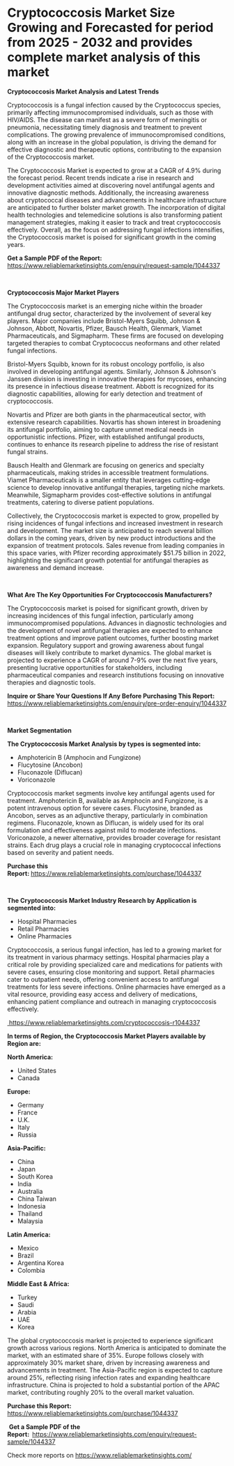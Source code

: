 <p><h1>Cryptococcosis Market Size Growing and Forecasted for period from 2025 - 2032 and provides complete market analysis of this market</h1></p><p><strong>Cryptococcosis Market Analysis and Latest Trends</strong></p>
<p><p>Cryptococcosis is a fungal infection caused by the Cryptococcus species, primarily affecting immunocompromised individuals, such as those with HIV/AIDS. The disease can manifest as a severe form of meningitis or pneumonia, necessitating timely diagnosis and treatment to prevent complications. The growing prevalence of immunocompromised conditions, along with an increase in the global population, is driving the demand for effective diagnostic and therapeutic options, contributing to the expansion of the Cryptococcosis market.</p><p>The Cryptococcosis Market is expected to grow at a CAGR of 4.9% during the forecast period. Recent trends indicate a rise in research and development activities aimed at discovering novel antifungal agents and innovative diagnostic methods. Additionally, the increasing awareness about cryptococcal diseases and advancements in healthcare infrastructure are anticipated to further bolster market growth. The incorporation of digital health technologies and telemedicine solutions is also transforming patient management strategies, making it easier to track and treat cryptococcosis effectively. Overall, as the focus on addressing fungal infections intensifies, the Cryptococcosis market is poised for significant growth in the coming years.</p></p>
<p><strong>Get a Sample PDF of the Report:&nbsp;</strong> <a href="https://www.reliablemarketinsights.com/enquiry/request-sample/1044337?utm_campaign=2013&utm_medium=2&utm_source=Github&utm_content=ia&utm_term=08032025&utm_id=cryptococcosis">https://www.reliablemarketinsights.com/enquiry/request-sample/1044337</a></p>
<p>&nbsp;</p>
<p><strong>Cryptococcosis Major Market Players</strong></p>
<p><p>The Cryptococcosis market is an emerging niche within the broader antifungal drug sector, characterized by the involvement of several key players. Major companies include Bristol-Myers Squibb, Johnson & Johnson, Abbott, Novartis, Pfizer, Bausch Health, Glenmark, Viamet Pharmaceuticals, and Sigmapharm. These firms are focused on developing targeted therapies to combat Cryptococcus neoformans and other related fungal infections.</p><p>Bristol-Myers Squibb, known for its robust oncology portfolio, is also involved in developing antifungal agents. Similarly, Johnson & Johnson's Janssen division is investing in innovative therapies for mycoses, enhancing its presence in infectious disease treatment. Abbott is recognized for its diagnostic capabilities, allowing for early detection and treatment of cryptococcosis.</p><p>Novartis and Pfizer are both giants in the pharmaceutical sector, with extensive research capabilities. Novartis has shown interest in broadening its antifungal portfolio, aiming to capture unmet medical needs in opportunistic infections. Pfizer, with established antifungal products, continues to enhance its research pipeline to address the rise of resistant fungal strains.</p><p>Bausch Health and Glenmark are focusing on generics and specialty pharmaceuticals, making strides in accessible treatment formulations. Viamet Pharmaceuticals is a smaller entity that leverages cutting-edge science to develop innovative antifungal therapies, targeting niche markets. Meanwhile, Sigmapharm provides cost-effective solutions in antifungal treatments, catering to diverse patient populations.</p><p>Collectively, the Cryptococcosis market is expected to grow, propelled by rising incidences of fungal infections and increased investment in research and development. The market size is anticipated to reach several billion dollars in the coming years, driven by new product introductions and the expansion of treatment protocols. Sales revenue from leading companies in this space varies, with Pfizer recording approximately $51.75 billion in 2022, highlighting the significant growth potential for antifungal therapies as awareness and demand increase.</p></p>
<p>&nbsp;</p>
<p><strong>What Are The Key Opportunities For Cryptococcosis Manufacturers?</strong></p>
<p><p>The Cryptococcosis market is poised for significant growth, driven by increasing incidences of this fungal infection, particularly among immunocompromised populations. Advances in diagnostic technologies and the development of novel antifungal therapies are expected to enhance treatment options and improve patient outcomes, further boosting market expansion. Regulatory support and growing awareness about fungal diseases will likely contribute to market dynamics. The global market is projected to experience a CAGR of around 7-9% over the next five years, presenting lucrative opportunities for stakeholders, including pharmaceutical companies and research institutions focusing on innovative therapies and diagnostic tools.</p></p>
<p><strong>Inquire or Share Your Questions If Any Before Purchasing This Report:</strong> <a href="https://www.reliablemarketinsights.com/enquiry/pre-order-enquiry/1044337?utm_campaign=2013&utm_medium=2&utm_source=Github&utm_content=ia&utm_term=08032025&utm_id=cryptococcosis">https://www.reliablemarketinsights.com/enquiry/pre-order-enquiry/1044337</a></p>
<p>&nbsp;</p>
<p><strong>Market Segmentation</strong></p>
<p><strong>The Cryptococcosis Market Analysis by types is segmented into:</strong></p>
<p><ul><li>Amphotericin B (Amphocin and Fungizone)</li><li>Flucytosine (Ancobon)</li><li>Fluconazole (Diflucan)</li><li>Voriconazole</li></ul></p>
<p><p>Cryptococcosis market segments involve key antifungal agents used for treatment. Amphotericin B, available as Amphocin and Fungizone, is a potent intravenous option for severe cases. Flucytosine, branded as Ancobon, serves as an adjunctive therapy, particularly in combination regimens. Fluconazole, known as Diflucan, is widely used for its oral formulation and effectiveness against mild to moderate infections. Voriconazole, a newer alternative, provides broader coverage for resistant strains. Each drug plays a crucial role in managing cryptococcal infections based on severity and patient needs.</p></p>
<p><strong>Purchase this Report:&nbsp;</strong><a href="https://www.reliablemarketinsights.com/purchase/1044337?utm_campaign=2013&utm_medium=2&utm_source=Github&utm_content=ia&utm_term=08032025&utm_id=cryptococcosis">https://www.reliablemarketinsights.com/purchase/1044337</a></p>
<p>&nbsp;</p>
<p><strong>The Cryptococcosis Market Industry Research by Application is segmented into:</strong></p>
<p><ul><li>Hospital Pharmacies</li><li>Retail Pharmacies</li><li>Online Pharmacies</li></ul></p>
<p><p>Cryptococcosis, a serious fungal infection, has led to a growing market for its treatment in various pharmacy settings. Hospital pharmacies play a critical role by providing specialized care and medications for patients with severe cases, ensuring close monitoring and support. Retail pharmacies cater to outpatient needs, offering convenient access to antifungal treatments for less severe infections. Online pharmacies have emerged as a vital resource, providing easy access and delivery of medications, enhancing patient compliance and outreach in managing cryptococcosis effectively.</p></p>
<p><a href="https://www.reliablemarketinsights.com/cryptococcosis-r1044337?utm_campaign=2013&utm_medium=2&utm_source=Github&utm_content=ia&utm_term=08032025&utm_id=cryptococcosis">&nbsp;https://www.reliablemarketinsights.com/cryptococcosis-r1044337</a></p>
<p><strong>In terms of Region, the Cryptococcosis Market Players available by Region are:</strong></p>
<p>
    <p> <strong> North America: </strong>
        <ul>
            <li>United States</li>
            <li>Canada</li>
        </ul>
        </p> 
    <p> <strong> Europe: </strong>
        <ul>
            <li>Germany</li>
            <li>France</li>
            <li>U.K.</li>
            <li>Italy</li>
            <li>Russia</li>
        </ul>
        </p> 
    <p> <strong> Asia-Pacific: </strong>
        <ul>
            <li>China</li>
            <li>Japan</li>
            <li>South Korea</li>
            <li>India</li>
            <li>Australia</li>
            <li>China Taiwan</li>
            <li>Indonesia</li>
            <li>Thailand</li>
            <li>Malaysia</li>
        </ul>
        </p> 
    <p> <strong> Latin America: </strong>
        <ul>
            <li>Mexico</li>
            <li>Brazil</li>
            <li>Argentina Korea</li>
            <li>Colombia</li>
        </ul>
        </p> 
    <p> <strong> Middle East & Africa: </strong>
        <ul>
            <li>Turkey</li>
            <li>Saudi</li>
            <li>Arabia</li>
            <li>UAE</li>
            <li>Korea</li>
        </ul>
    </p>
    </p>
<p><p>The global cryptococcosis market is projected to experience significant growth across various regions. North America is anticipated to dominate the market, with an estimated share of 35%. Europe follows closely with approximately 30% market share, driven by increasing awareness and advancements in treatment. The Asia-Pacific region is expected to capture around 25%, reflecting rising infection rates and expanding healthcare infrastructure. China is projected to hold a substantial portion of the APAC market, contributing roughly 20% to the overall market valuation.</p></p>
<p><strong>Purchase this Report: </strong><a href="https://www.reliablemarketinsights.com/purchase/1044337?utm_campaign=2013&utm_medium=2&utm_source=Github&utm_content=ia&utm_term=08032025&utm_id=cryptococcosis">https://www.reliablemarketinsights.com/purchase/1044337</a></p>
<p>&nbsp;<strong>Get a Sample PDF of the Report:&nbsp;&nbsp;</strong><a href="https://www.reliablemarketinsights.com/enquiry/request-sample/1044337?utm_campaign=2013&utm_medium=2&utm_source=Github&utm_content=ia&utm_term=08032025&utm_id=cryptococcosis">https://www.reliablemarketinsights.com/enquiry/request-sample/1044337</a></p>
<p><strong></strong></p>
<p>Check more reports on <a href="https://www.reliablemarketinsights.com/?utm_campaign=2013&utm_medium=2&utm_source=Github&utm_content=ia&utm_term=08032025&utm_id=cryptococcosis">https://www.reliablemarketinsights.com/</a></p>